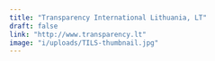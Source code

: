 ```yaml
---
title: "Transparency International Lithuania, LT"
draft: false
link: "http://www.transparency.lt"
image: "i/uploads/TILS-thumbnail.jpg"
---
```


